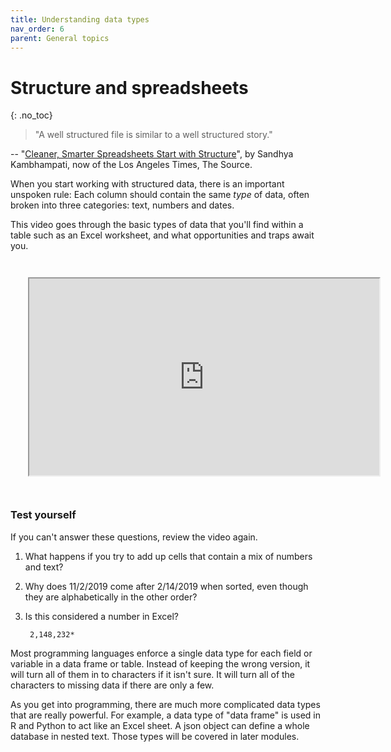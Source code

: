 ```yaml
---
title: Understanding data types
nav_order: 6
parent: General topics
---
```


# Structure and spreadsheets
{: .no_toc}

<blockquote> "A well structured file is similar to a well structured story." </blockquote>

-- "[Cleaner, Smarter Spreadsheets Start with Structure](https://source.opennews.org/articles/building-cleaner-smarter-spreadsheets/)", by Sandhya Kambhampati, now of the Los Angeles Times, The Source.


When you start working with structured data, there is an important unspoken rule: Each column should contain the same _type_ of data, often broken into three categories: text, numbers and dates.

This video goes through the basic types of data that you'll find within a table such as an Excel worksheet, and what opportunities and traps await you.


<iframe width="560" height="315" src="https://www.youtube.com/embed/AiYLwi-XNck" allow="autoplay; encrypted-media" allowfullscreen
style="margin: 2em;"></iframe>

### Test yourself
If you can't answer these questions, review the video again.

1. What happens if you try to add up cells that contain a mix of numbers and text?
2. Why does 11/2/2019 come after 2/14/2019 when sorted, even though they are alphabetically in the other order?
3. Is this considered a number in Excel?

        2,148,232*

Most programming languages enforce a single data type for each field or variable in a data frame or table. Instead of keeping the wrong version, it will turn all of them in to characters if it isn't sure. It will turn all of the characters to missing data if there are only a few.

As you get into programming, there are much more complicated data types that are really powerful. For example, a data type of "data frame" is used in R and Python to act like an Excel sheet. A json object can define a whole database in nested text. Those types will be covered in later modules.
